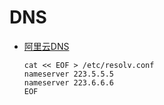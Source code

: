 # DNS

- [阿里云DNS](https://developer.aliyun.com/mirror/DNS)

    ```shell
    cat << EOF > /etc/resolv.conf
    nameserver 223.5.5.5
    nameserver 223.6.6.6
    EOF
    ```

